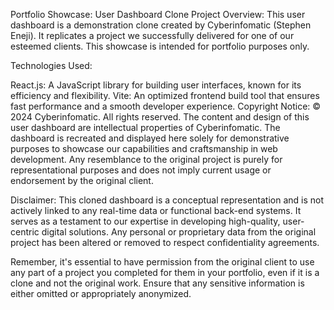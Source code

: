Portfolio Showcase: User Dashboard Clone
Project Overview:
This user dashboard is a demonstration clone created by Cyberinfomatic (Stephen Eneji). It replicates a project we successfully delivered for one of our esteemed clients. This showcase is intended for portfolio purposes only.

Technologies Used:

React.js: A JavaScript library for building user interfaces, known for its efficiency and flexibility.
Vite: An optimized frontend build tool that ensures fast performance and a smooth developer experience.
Copyright Notice:
© 2024 Cyberinfomatic. All rights reserved. The content and design of this user dashboard are intellectual properties of Cyberinfomatic. The dashboard is recreated and displayed here solely for demonstrative purposes to showcase our capabilities and craftsmanship in web development. Any resemblance to the original project is purely for representational purposes and does not imply current usage or endorsement by the original client.

Disclaimer:
This cloned dashboard is a conceptual representation and is not actively linked to any real-time data or functional back-end systems. It serves as a testament to our expertise in developing high-quality, user-centric digital solutions. Any personal or proprietary data from the original project has been altered or removed to respect confidentiality agreements.

Remember, it's essential to have permission from the original client to use any part of a project you completed for them in your portfolio, even if it is a clone and not the original work. Ensure that any sensitive information is either omitted or appropriately anonymized.
